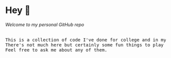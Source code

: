 # Hey 👋
###### Welcome to my personal GitHub repo

<pre>This is a collection of code I've done for college and in my spare time. 
There's not much here but certainly some fun things to play with. 
Feel free to ask me about any of them.</pre>
